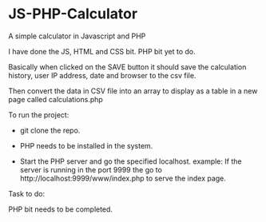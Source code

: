 # JS-PHP-Calculator

A simple calculator in Javascript and PHP

I have done the JS, HTML and CSS bit. PHP bit yet to do.

Basically when clicked on the SAVE button it should save the calculation history, user IP address, date and browser to the csv file.

Then convert the data in CSV file into an array to display as a table in a new page called calculations.php

To run the project:

- git clone the repo.

- PHP needs to be installed in the system.

- Start the PHP server and go the specified localhost.
  example: If the server is running in the port 9999 the go to http://localhost:9999/www/index.php to serve the index page.

Task to do:

PHP bit needs to be completed.

